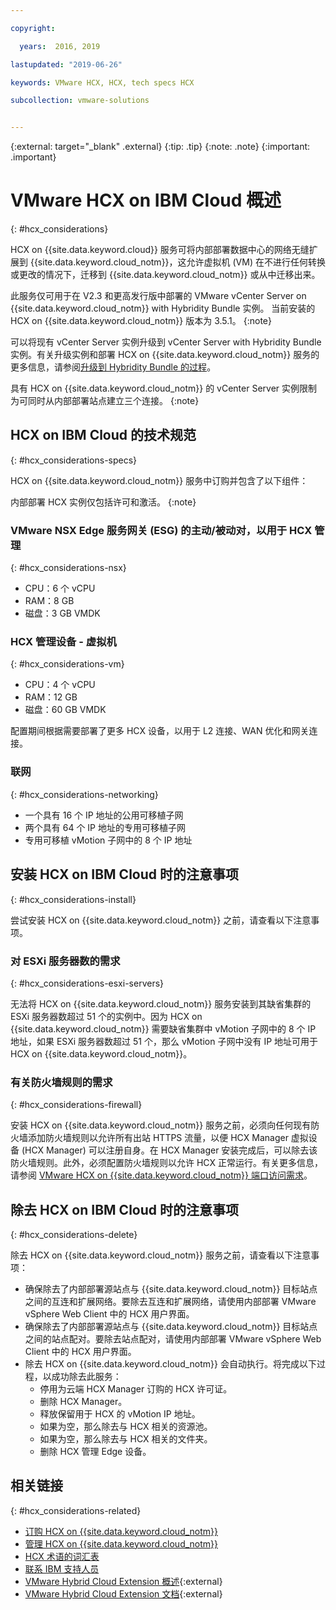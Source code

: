 ```yaml
---

copyright:

  years:  2016, 2019

lastupdated: "2019-06-26"

keywords: VMware HCX, HCX, tech specs HCX

subcollection: vmware-solutions


---
```


{:external: target="_blank" .external}
{:tip: .tip}
{:note: .note}
{:important: .important}

# VMware HCX on IBM Cloud 概述
{: #hcx_considerations}

HCX on {{site.data.keyword.cloud}} 服务可将内部部署数据中心的网络无缝扩展到 {{site.data.keyword.cloud_notm}}，这允许虚拟机 (VM) 在不进行任何转换或更改的情况下，迁移到 {{site.data.keyword.cloud_notm}} 或从中迁移出来。

此服务仅可用于在 V2.3 和更高发行版中部署的 VMware vCenter Server on {{site.data.keyword.cloud_notm}} with Hybridity Bundle 实例。
当前安装的 HCX on {{site.data.keyword.cloud_notm}} 版本为 3.5.1。
{:note}

可以将现有 vCenter Server 实例升级到 vCenter Server with Hybridity Bundle 实例。有关升级实例和部署 HCX on {{site.data.keyword.cloud_notm}} 服务的更多信息，请参阅[升级到 Hybridity Bundle 的过程](/docs/services/vmwaresolutions/vcenter?topic=vmware-solutions-vc_upgrade-lic#vc_upgrade-lic-procedure-upgrade-to-hybridity)。

具有 HCX on {{site.data.keyword.cloud_notm}} 的 vCenter Server 实例限制为可同时从内部部署站点建立三个连接。
{:note}

## HCX on IBM Cloud 的技术规范
{: #hcx_considerations-specs}

HCX on {{site.data.keyword.cloud_notm}} 服务中订购并包含了以下组件：

内部部署 HCX 实例仅包括许可和激活。
{:note}

### VMware NSX Edge 服务网关 (ESG) 的主动/被动对，以用于 HCX 管理
{: #hcx_considerations-nsx}

* CPU：6 个 vCPU
* RAM：8 GB
* 磁盘：3 GB VMDK

### HCX 管理设备 - 虚拟机
{: #hcx_considerations-vm}

* CPU：4 个 vCPU
* RAM：12 GB
* 磁盘：60 GB VMDK

配置期间根据需要部署了更多 HCX 设备，以用于 L2 连接、WAN 优化和网关连接。

### 联网
{: #hcx_considerations-networking}

* 一个具有 16 个 IP 地址的公用可移植子网
* 两个具有 64 个 IP 地址的专用可移植子网
* 专用可移植 vMotion 子网中的 8 个 IP 地址

## 安装 HCX on IBM Cloud 时的注意事项
{: #hcx_considerations-install}

尝试安装 HCX on {{site.data.keyword.cloud_notm}} 之前，请查看以下注意事项。

### 对 ESXi 服务器数的需求
{: #hcx_considerations-esxi-servers}

无法将 HCX on {{site.data.keyword.cloud_notm}} 服务安装到其缺省集群的 ESXi 服务器数超过 51 个的实例中。因为 HCX on {{site.data.keyword.cloud_notm}} 需要缺省集群中 vMotion 子网中的 8 个 IP 地址，如果 ESXi 服务器数超过 51 个，那么 vMotion 子网中没有 IP 地址可用于 HCX on {{site.data.keyword.cloud_notm}}。

### 有关防火墙规则的需求
{: #hcx_considerations-firewall}

安装 HCX on {{site.data.keyword.cloud_notm}} 服务之前，必须向任何现有防火墙添加防火墙规则以允许所有出站 HTTPS 流量，以便 HCX Manager 虚拟设备 (HCX Manager) 可以注册自身。在 HCX Manager 安装完成后，可以除去该防火墙规则。此外，必须配置防火墙规则以允许 HCX 正常运行。有关更多信息，请参阅 [VMware HCX on {{site.data.keyword.cloud_notm}} 端口访问需求](/docs/services/vmwaresolutions/services?topic=vmware-solutions-hcx-archi-port-req#hcx-archi-port-req)。

## 除去 HCX on IBM Cloud 时的注意事项
{: #hcx_considerations-delete}

除去 HCX on {{site.data.keyword.cloud_notm}} 服务之前，请查看以下注意事项：
* 确保除去了内部部署源站点与 {{site.data.keyword.cloud_notm}} 目标站点之间的互连和扩展网络。要除去互连和扩展网络，请使用内部部署 VMware vSphere Web Client 中的 HCX 用户界面。
* 确保除去了内部部署源站点与 {{site.data.keyword.cloud_notm}} 目标站点之间的站点配对。要除去站点配对，请使用内部部署 VMware vSphere Web Client 中的 HCX 用户界面。
* 除去 HCX on {{site.data.keyword.cloud_notm}} 会自动执行。将完成以下过程，以成功除去此服务：
   * 停用为云端 HCX Manager 订购的 HCX 许可证。
   * 删除 HCX Manager。
   * 释放保留用于 HCX 的 vMotion IP 地址。
   * 如果为空，那么除去与 HCX 相关的资源池。
   * 如果为空，那么除去与 HCX 相关的文件夹。
   * 删除 HCX 管理 Edge 设备。

## 相关链接
{: #hcx_considerations-related}

* [订购 HCX on {{site.data.keyword.cloud_notm}}](/docs/services/vmwaresolutions/services?topic=vmware-solutions-hcx_ordering)
* [管理 HCX on {{site.data.keyword.cloud_notm}}](/docs/services/vmwaresolutions/services?topic=vmware-solutions-managinghcx)
* [HCX 术语的词汇表](/docs/services/vmwaresolutions/services?topic=vmware-solutions-hcx_glossary)
* [联系 IBM 支持人员](/docs/services/vmwaresolutions/vmonic?topic=vmware-solutions-trbl_support)
* [VMware Hybrid Cloud Extension 概述](https://cloud.vmware.com/vmware-hcx){:external}
* [VMware Hybrid Cloud Extension 文档](https://cloud.vmware.com/vmware-hcx/resources){:external}
